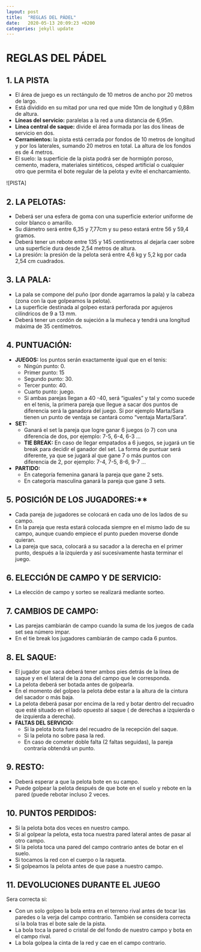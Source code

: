 ```yaml
---
layout: post
title:  "REGLAS DEL PÁDEL"
date:   2020-05-13 20:09:23 +0200
categories: jekyll update
---
```


# REGLAS DEL PÁDEL

## 1. LA PISTA  

* El área de juego es un rectángulo de 10 metros de ancho por 20 metros de largo.
* Está dividido en su mitad por una red que mide 10m de longitud y 0,88m de altura.
* **Líneas del servicio:** paralelas a la red a una distancia de 6,95m.
* **Línea central de saque:** divide el área formada por las dos líneas de servicio en dos.
* **Cerramientos:** la pista está cerrada por fondos de 10 metros de longitud y por los laterales, sumando 20 metros en total. La altura de los fondos es de 4 metros.
* El suelo: la superficie de la pista podrá ser de hormigón poroso, cemento, madera, materiales sintéticos, césped artificial o cualquier otro que permita el bote regular de la pelota y evite el encharcamiento.

![PISTA]
## 2. LA PELOTAS: 

* Deberá ser una esfera de goma con una superficie exterior uniforme de color blanco o amarillo.
* Su diámetro será entre 6,35 y 7,77cm y su peso estará  entre 56 y 59,4 gramos.
* Deberá tener un rebote entre 135 y 145 centímetros al dejarla caer sobre una superficie dura desde 2,54 metros de altura.
* La presión: la presión de la pelota será entre 4,6 kg y 5,2 kg por cada 2,54 cm cuadrados. 

## 3. LA PALA: 

* La pala se compone del puño (por donde agarramos la pala) y la cabeza (zona con la que golpeamos la pelota).
* La superficie destinada al golpeo estará perforada por agujeros cilíndricos de 9 a 13 mm.
* Deberá tener un cordón de sujeción a la muñeca y tendrá una longitud máxima de 35 centímetros.

## 4. PUNTUACIÓN: 
* **JUEGOS:** los puntos serán exactamente igual que en el tenis: 
  * Ningún punto: 0.
  * Primer punto: 15
  * Segundo punto: 30.
  * Tercer punto: 40.
  * Cuarto punto: juego.
  * Si ambas parejas llegan a 40 -40, será “iguales” y tal y como sucede en el tenis, la primera pareja que llegue a sacar dos puntos de diferencia será la ganadora del juego.       Si por ejemplo Marta/Sara tienen un punto de ventaja se cantará como “ventaja Marta/Sara”.
* **SET:** 
  * Ganará el set la pareja que logre ganar 6 juegos (o 7) con una diferencia de dos, por ejemplo: 7-5, 6-4, 6-3 …
  * **TIE BREAK:** En caso de llegar empatados a 6 juegos, se jugará un tie break para decidir el ganador del set. La forma de puntuar será diferente, ya que se jugará al que         gane 7 o más puntos con diferencia de 2, por ejemplo: 7-4, 7-5, 8-6, 9-7 …
* **PARTIDO:**
  * En categoría femenina ganará la pareja que gane 2 sets.
  * En categoría masculina ganará la pareja que gane 3 sets.

## 5. POSICIÓN DE LOS JUGADORES:** 

* Cada pareja de jugadores se colocará en cada uno de los lados de su campo.
* En la pareja que resta estará colocada siempre en el mismo lado de su campo, aunque cuando empiece el punto pueden moverse donde quieran.
* La pareja que saca, colocará a su sacador a la derecha en el primer punto, después a la izquierda y así sucesivamente hasta terminar el juego.

## 6. ELECCIÓN DE CAMPO Y DE SERVICIO:

* La elección de campo y sorteo se realizará mediante sorteo.

## 7. CAMBIOS DE CAMPO: 

* Las parejas cambiarán de campo cuando la suma de los juegos de cada set sea número impar.
* En el tie break los jugadores cambiarán de campo cada 6 puntos.

## 8. EL SAQUE: 

* El jugador que saca deberá tener ambos pies detrás de la línea de saque y en el lateral de la zona del campo que le corresponda.
* La pelota deberá ser botada antes de golpearla.
* En el momento del golpeo la pelota debe estar a la altura de la cintura del sacador o más baja.
* La pelota deberá pasar por encima de la red y botar dentro del recuadro que esté situado en el lado opuesto al saque ( de derechas a izquierda o de izquierda a derecha).
* **FALTAS DEL SERVICIO:**
  * Si la pelota bota fuera del recuadro de la recepción del saque.
  * Si la pelota no sobre pasa la red.
  * En caso de cometer doble falta (2 faltas seguidas), la pareja contraria obtendrá un punto.

## 9. RESTO: 

* Deberá esperar a que la pelota bote en su campo.
* Puede golpear la pelota después de que bote en el suelo y rebote en la pared (puede rebotar incluso 2 veces.

## 10. PUNTOS PERDIDOS: 

* Si la pelota bota dos veces en nuestro campo.
* Si al golpear la pelota, esta toca nuestra pared lateral antes de pasar al otro campo.
* Si la pelota toca una pared del campo contrario antes de botar en el suelo.
* Si tocamos la red con el cuerpo o la raqueta.
* Si golpeamos la pelota antes de que pase a nuestro campo.

## 11. DEVOLUCIONES DURANTE EL JUEGO

Sera correcta si:
* Con un solo golpeo la bola entra en el terreno rival antes de tocar las paredes o la verja del campo contrario. También se considera correcta si la bola tras el bote sale de     la pista.
* La bola toca la pared o cristal de del fondo de nuestro campo y bota en el campo rival.
* La bola golpea la cinta de la red y cae en el campo contrario.

